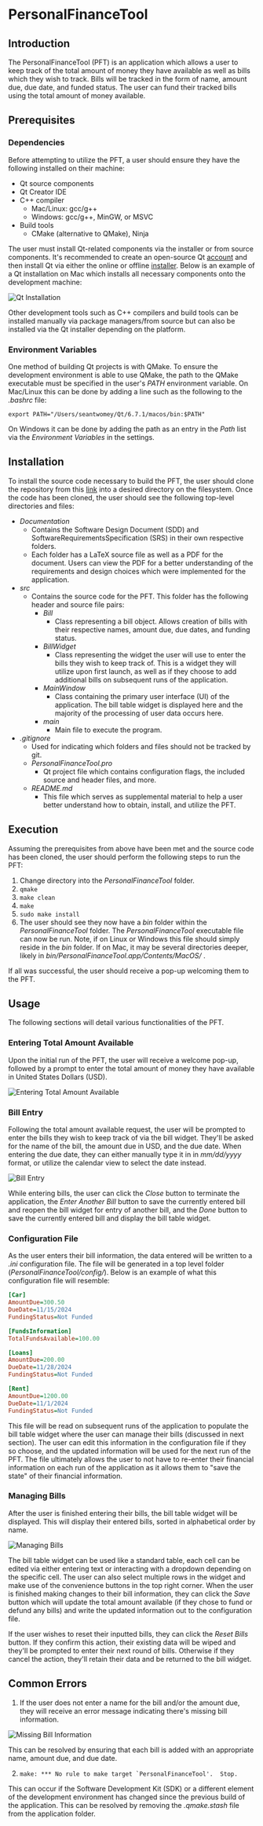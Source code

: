 # PersonalFinanceTool

## Introduction

The PersonalFinanceTool (PFT) is an application which allows a user to keep track of the total amount of money they have available as well as bills which they wish to track. Bills will be tracked in the form of name, amount due, due date, and funded status. The user can fund their tracked bills using the total amount of money available.

## Prerequisites

### Dependencies

Before attempting to utilize the PFT, a user should ensure they have the following installed on their machine:

- Qt source components
- Qt Creator IDE
- C++ compiler
  - Mac/Linux: gcc/g++
  - Windows: gcc/g++, MinGW, or MSVC 
- Build tools
  - CMake (alternative to QMake), Ninja

The user must install Qt-related components via the installer or from source components. It's recommended to create an open-source Qt [account](https://login.qt.io/register) and then install Qt via either the online or offline [installer](https://www.qt.io/download-qt-installer-oss). Below is an example of a Qt installation on Mac which installs all necessary components onto the development machine:

![Qt Installation](/images/qt_installation.png)

Other development tools such as C++ compilers and build tools can be installed manually via package managers/from source but can also be installed via the Qt installer depending on the platform.

### Environment Variables

One method of building Qt projects is with QMake. To ensure the development environment is able to use QMake, the path to the QMake executable must be specified in the user's *PATH* environment variable. On Mac/Linux this can be done by adding a line such as the following to the *.bashrc* file:

`export PATH="/Users/seantwomey/Qt/6.7.1/macos/bin:$PATH"`

On Windows it can be done by adding the path as an entry in the *Path* list via the *Environment Variables* in the settings.

## Installation

To install the source code necessary to build the PFT, the user should clone the repository from this [link](https://github.com/SeanTwomey9/PersonalFinanceTool.git) into a desired directory on the filesystem. Once the code has been cloned, the user should see the following top-level directories and files:

- *Documentation*
  - Contains the Software Design Document (SDD) and SoftwareRequirementsSpecification (SRS) in their own respective folders. 
  - Each folder has a LaTeX source file as well as a PDF for the document. Users can view the PDF for a better understanding of the requirements and design choices which were implemented for the application.
- *src*
  - Contains the source code for the PFT. This folder has the following header and source file pairs:
    - *Bill*
      - Class representing a bill object. Allows creation of bills with their respective names, amount due, due dates, and funding status.
    - *BillWidget*
      - Class representing the widget the user will use to enter the bills they wish to keep track of. This is a widget they will utilize upon first launch, as well as if they choose to add additional bills on subsequent runs of the application.
    - *MainWindow*
      - Class containing the primary user interface (UI) of the application. The bill table widget  is displayed here and the majority of the processing of user data occurs here.
    - *main*
      - Main file to execute the program.
- *.gitignore*
  - Used for indicating which folders and files should not be tracked by git.
  - *PersonalFinanceTool.pro*
    - Qt project file which contains configuration flags, the included source and header files, and more.
  - *README.md*
    - This file which serves as supplemental material to help a user better understand how to obtain, install, and utilize the PFT.

## Execution

Assuming the prerequisites from above have been met and the source code has been cloned, the user should perform the following steps to run the PFT:

1. Change directory into the *PersonalFinanceTool* folder.
2. `qmake`
3. `make clean`
4. `make`
5. `sudo make install`
6. The user should see they now have a *bin* folder within the *PersonalFinanceTool* folder. The *PersonalFinanceTool* executable file can now be run. Note, if on Linux or Windows this file should simply reside in the *bin* folder. If on Mac, it may be several directories deeper, likely in *bin/PersonalFinanceTool.app/Contents/MacOS/* .

If all was successful, the user should receive a pop-up welcoming them to the PFT.

## Usage

The following sections will detail various functionalities of the PFT.

### Entering Total Amount Available

Upon the initial run of the PFT, the user will receive a welcome pop-up, followed by a prompt to enter the total amount of money they have available in United States Dollars (USD).

![Entering Total Amount Available](/images/total_amount_available_request.png)

### Bill Entry

Following the total amount available request, the user will be prompted to enter the bills they wish to keep track of via the bill widget. They'll be asked for the name of the bill, the amount due in USD, and the due date. When entering the due date, they can either manually type it in in *mm/dd/yyyy* format, or utilize the calendar view to select the date instead.

![Bill Entry](/images/bill_entry.png)

While entering bills, the user can click the *Close* button to terminate the application, the *Enter Another Bill* button to save the currently entered bill and reopen the bill widget for entry of another bill, and the *Done* button to save the currently entered bill and display the bill table widget.

### Configuration File

As the user enters their bill information, the data entered will be written to a *.ini* configuration file. The file will be generated in a top level folder (*PersonalFinanceTool/config/*). Below is an example of what this configuration file will resemble:

```ini
[Car]
AmountDue=300.50
DueDate=11/15/2024
FundingStatus=Not Funded

[FundsInformation]
TotalFundsAvailable=100.00

[Loans]
AmountDue=200.00
DueDate=11/28/2024
FundingStatus=Not Funded

[Rent]
AmountDue=1200.00
DueDate=11/1/2024
FundingStatus=Not Funded
```

This file will be read on subsequent runs of the application to populate the bill table widget where the user can manage their bills (discussed in next section). The user can edit this information in the configuration file if they so choose, and the updated information will be used for the next run of the PFT. The file ultimately allows the user to not have to re-enter their financial information on each run of the application as it allows them to "save the state" of their financial information.

### Managing Bills

After the user is finished entering their bills, the bill table widget will be displayed. This will display their entered bills, sorted in alphabetical order by name.

![Managing Bills](/images/bill_table_widget.png)

The bill table widget can be used like a standard table, each cell can be edited via either entering text or interacting with a dropdown depending on the specific cell. The user can also select multiple rows in the widget and make use of the convenience buttons in the top right corner. When the user is finished making changes to their bill information, they can click the *Save* button which will update the total amount available (if they chose to fund or defund any bills) and write the updated information out to the configuration file.

If the user wishes to reset their inputted bills, they can click the *Reset Bills* button. If they confirm this action, their existing data will be wiped and they'll be prompted to enter their next round of bills. Otherwise if they cancel the action, they'll retain their data and be returned to the bill widget.

## Common Errors

1. If the user does not enter a name for the bill and/or the amount due, they will receive an error message indicating there's missing bill information.

![Missing Bill Information](/images/missing_bill_information.png)

This can be resolved by ensuring that each bill is added with an appropriate name, amount due, and due date.

2. ```make: *** No rule to make target `PersonalFinanceTool'.  Stop.```

  This can occur if the Software Development Kit (SDK) or a different element of the development environment has changed since the previous build of the application. This can be resolved by removing the *.qmake.stash* file from the application folder.

